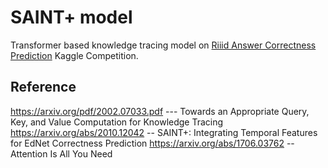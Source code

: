 # SAINT+ model

Transformer based knowledge tracing model on [Riiid Answer Correctness Prediction](https://www.kaggle.com/competitions/riiid-test-answer-prediction/overview) Kaggle Competition.

## Reference
https://arxiv.org/pdf/2002.07033.pdf --- Towards an Appropriate Query, Key, and Value Computation for Knowledge Tracing
https://arxiv.org/abs/2010.12042 -- SAINT+: Integrating Temporal Features for EdNet Correctness Prediction
https://arxiv.org/abs/1706.03762 -- Attention Is All You Need